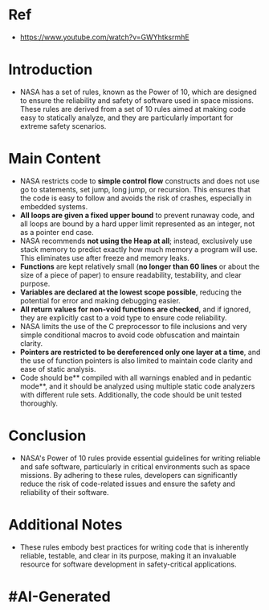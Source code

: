 # Ref
- https://www.youtube.com/watch?v=GWYhtksrmhE

# Introduction
- NASA has a set of rules, known as the Power of 10, which are designed to ensure the reliability and safety of software used in space missions. These rules are derived from a set of 10 rules aimed at making code easy to statically analyze, and they are particularly important for extreme safety scenarios.

# Main Content
- NASA restricts code to **simple control flow** constructs and does not use go to statements, set jump, long jump, or recursion. This ensures that the code is easy to follow and avoids the risk of crashes, especially in embedded systems.
- **All loops are given a fixed upper bound** to prevent runaway code, and all loops are bound by a hard upper limit represented as an integer, not as a pointer end case.
- NASA recommends **not using the Heap at all**; instead, exclusively use stack memory to predict exactly how much memory a program will use. This eliminates use after freeze and memory leaks.
- **Functions** are kept relatively small (**no longer than 60 lines** or about the size of a piece of paper) to ensure readability, testability, and clear purpose.
- **Variables are declared at the lowest scope possible**, reducing the potential for error and making debugging easier.
- **All return values for non-void functions are checked**, and if ignored, they are explicitly cast to a void type to ensure code reliability.
- NASA limits the use of the C preprocessor to file inclusions and very simple conditional macros to avoid code obfuscation and maintain clarity.
- **Pointers are restricted to be dereferenced only one layer at a time**, and the use of function pointers is also limited to maintain code clarity and ease of static analysis.
- Code should be** compiled with all warnings enabled and in pedantic mode**, and it should be analyzed using multiple static code analyzers with different rule sets. Additionally, the code should be unit tested thoroughly.

# Conclusion
- NASA's Power of 10 rules provide essential guidelines for writing reliable and safe software, particularly in critical environments such as space missions. By adhering to these rules, developers can significantly reduce the risk of code-related issues and ensure the safety and reliability of their software.

# Additional Notes
- These rules embody best practices for writing code that is inherently reliable, testable, and clear in its purpose, making it an invaluable resource for software development in safety-critical applications. 
# #AI-Generated